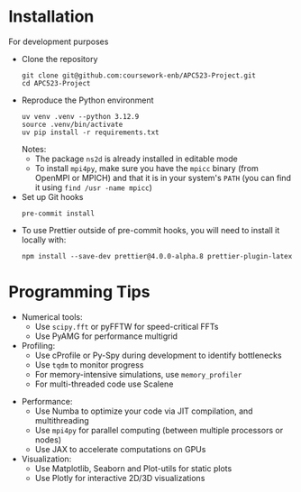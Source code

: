 # Installation

For development purposes

- Clone the repository
  ```
  git clone git@github.com:coursework-enb/APC523-Project.git
  cd APC523-Project
  ```
- Reproduce the Python environment
  ```
  uv venv .venv --python 3.12.9
  source .venv/bin/activate
  uv pip install -r requirements.txt
  ```
  Notes:
  - The package `ns2d` is already installed in editable mode
  - To install `mpi4py`, make sure you have the `mpicc` binary (from OpenMPI or MPICH) and that it is in your system's `PATH` (you can find it using `find /usr -name mpicc`)
- Set up Git hooks
  ```
  pre-commit install
  ```
- To use Prettier outside of pre-commit hooks, you will need to install it locally with:
  ```
  npm install --save-dev prettier@4.0.0-alpha.8 prettier-plugin-latex
  ```

# Programming Tips

- Numerical tools:
  - Use `scipy.fft` or pyFFTW for speed-critical FFTs
  - Use PyAMG for performance multigrid
- Profiling:
  - Use cProfile or Py-Spy during development to identify bottlenecks
  - Use `tqdm` to monitor progress
  - For memory-intensive simulations, use `memory_profiler`
  - For multi-threaded code use Scalene

* Performance:
  - Use Numba to optimize your code via JIT compilation, and multithreading
  - Use `mpi4py` for parallel computing (between multiple processors or nodes)
  - Use JAX to accelerate computations on GPUs
* Visualization:
  - Use Matplotlib, Seaborn and Plot-utils for static plots
  - Use Plotly for interactive 2D/3D visualizations

